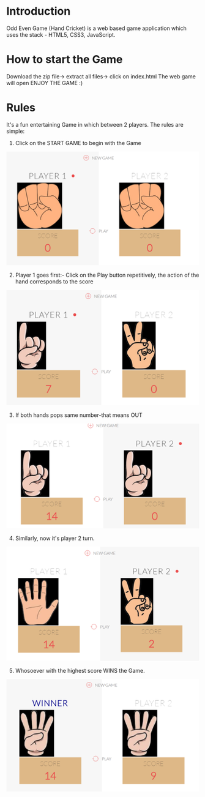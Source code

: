 # Introduction
Odd Even Game (Hand Cricket) is a web based game application which uses the stack - HTML5, CSS3, JavaScript.

# How to start the Game
Download the zip file-> extract all files-> click on index.html
The web game will open 
ENJOY THE GAME :)

# Rules
It's a fun entertaining Game in which between 2 players. The rules are simple:

1. Click on the START GAME to begin with the Game

![](HandCricket/Capture.PNG)

2. Player 1 goes first:- Click on the Play button repetitively, the action of the hand corresponds to the score

![](HandCricket/PlayerFirstTurn.PNG)

3. If both hands pops same number-that means OUT

![](HandCricket/out.PNG)

4. Similarly, now it's player 2 turn.

![](HandCricket/PlayerSecondTurn.PNG)

5. Whosoever with the highest score WINS the Game.

![](HandCricket/Winner.PNG)
